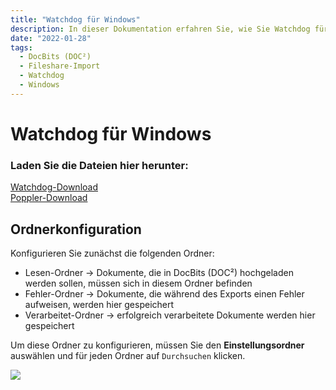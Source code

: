 ```yaml
---
title: "Watchdog für Windows"
description: In dieser Dokumentation erfahren Sie, wie Sie Watchdog für Windows konfigurieren, um Ihre lokalen Dokumente einfach in DocBits (DOC²) zu importieren.
date: "2022-01-28"
tags:
  - DocBits (DOC²)
  - Fileshare-Import
  - Watchdog
  - Windows
---
```


# Watchdog für Windows

### Laden Sie die Dateien hier herunter:
<a href="/docbits/fileshare/Watchdog.exe" download>Watchdog-Download</a><br>
<a href="/docbits/fileshare/poppler.zip" download>Poppler-Download</a>

## Ordnerkonfiguration

Konfigurieren Sie zunächst die folgenden Ordner:

* Lesen-Ordner → Dokumente, die in DocBits (DOC²) hochgeladen werden sollen, müssen sich in diesem Ordner befinden
* Fehler-Ordner → Dokumente, die während des Exports einen Fehler aufweisen, werden hier gespeichert
* Verarbeitet-Ordner → erfolgreich verarbeitete Dokumente werden hier gespeichert

Um diese Ordner zu konfigurieren, müssen Sie den **Einstellungsordner** auswählen und für jeden Ordner auf `Durchsuchen` klicken.

![](/_images/docbits/Import_Watchdog_Windows_FolderConfiguration.png)